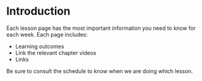 # Introduction

Each lesson page has the most important information you need to know for each week. Each page includes:
* Learning outcomes
* Link the relevant chapter videos
* Links 


Be sure to consult the schedule to know when we are doing which lesson.
